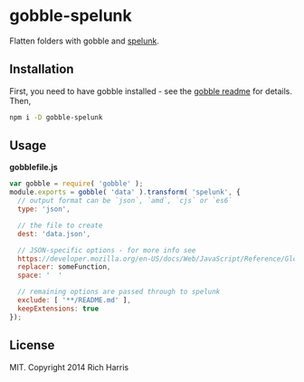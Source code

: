 # gobble-spelunk

Flatten folders with gobble and [spelunk](https://github.com/rich-harris/spelunk).

## Installation

First, you need to have gobble installed - see the [gobble readme](https://github.com/gobblejs/gobble) for details. Then,

```bash
npm i -D gobble-spelunk
```

## Usage

**gobblefile.js**

```js
var gobble = require( 'gobble' );
module.exports = gobble( 'data' ).transform( 'spelunk', {
  // output format can be `json`, `amd`, `cjs` or `es6`
  type: 'json',

  // the file to create
  dest: 'data.json',

  // JSON-specific options - for more info see
  https://developer.mozilla.org/en-US/docs/Web/JavaScript/Reference/Global_Objects/JSON/stringify
  replacer: someFunction,
  space: '  '

  // remaining options are passed through to spelunk
  exclude: [ '**/README.md' ],
  keepExtensions: true
});
```


## License

MIT. Copyright 2014 Rich Harris
